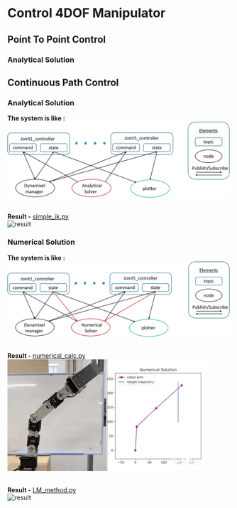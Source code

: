 # **Control 4DOF Manipulator**
## **Point To Point Control**
### **Analytical Solution**
## **Continuous Path Control**
### **Analytical Solution**
**The system is like :**<br>
![system](/src/figure/ana.png)

<br>**Result -** [simple_ik.py](https://github.com/mitsumaru3291/arm_control/blob/master/src/analytical_solver/simple_ik.py "simple_ik")<br>
![result](/src/figure/ana_real.gif)

### **Numerical Solution**
**The system is like :**<br>
![system](/src/figure/num.png)

<br>**Result -** [numerical_calc.py](https://github.com/mitsumaru3291/arm_control/blob/master/src/numerical_solver/numerical_calc.py "numerical_solver")<br>
![result](/src/figure/num_real.gif)

<br>**Result -** [LM_method.py](https://github.com/mitsumaru3291/arm_control/blob/master/src/numerical_solver/LM_method.py "LM_method")<br>
![result](/src/figure/LM.gif)